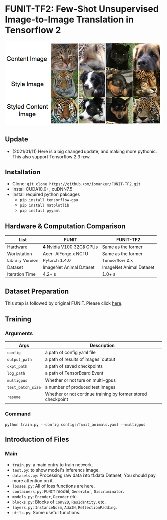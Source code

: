 # FUNIT-TF2: Few-Shot Unsupervised Image-to-Image Translation in Tensorflow 2
![IntroImage](https://github.com/iomanker/FUNIT-TF2/blob/master/public/intro_image.png)
## Update
* (2021/01/11) Here is a big changed update, and making more pythonic. This also support Tensorflow 2.3 now.
## Installation
* Clone: `git clone https://github.com/iomanker/FUNIT-TF2.git`
* Install CUDA10.0+, cuDNN7.5
* Install required python pakcages
    * `pip install tensorflow-gpu`
    * `pip install matplotlib`
    * `pip install pyyaml`
## Hardware & Computation Comparison
| List            | FUNIT                       | FUNIT-TF2               |
| --------------- | --------------------------- | ----------------------- |
| Hardware        | **4** Nvidia V100 32GB GPUs | Same as the former      |
| Workstation     | Acer-AiForge x NCTU         | Same as the former      |
| Library Version | Pytorch 1.4.0               | Tensorflow 2.x          |
| Dataset         | ImageNet Animal Dataset     | ImageNet Animal Dataset |
| Iteration Time  | 4.2+ s                      | 1.0+ s                  |

## Dataset Preparation
This step is followed by original FUNIT. Please click [here](https://github.com/NVlabs/FUNIT/#dataset-preparation).
## Training
### Arguments 
| Args              | Description                                                  |
| ----------------- | ------------------------------------------------------------ |
| `config`          | a path of config yaml file                                   |
| `output_path`     | a path of results of images' output                          |
| `ckpt_path`       | a path of saved checkpoints                                  |
| `log_path`        | a path of TensorBoard Event                                  |
| `multigpus`       | Whether or not turn on multi-gpus                            |
| `test_batch_size` | a number of produced test images                             |
| `resume`          | Whether or not continue training by former stored checkpoint |
### Command
```
python train.py --config configs/funit_animals.yaml --multigpus
```
## Introduction of Files
### Main
* `train.py`: a main entry to train network.
* `test.py`: to show model's inference image.
* `datasets.py`: Processing raw data into tf.data.Dataset, You should pay more attention on it.
* `losses.py`: All of loss functions are here.
* `containers.py`: `FUNIT` model, `Generator`, `Discriminator`.
* `models.py`: `Encoder`, `Decoder` etc.
* `blocks.py`: Blocks of `Conv2D`, `ResIdentity`, etc.
* `layers.py`: `InstanceNorm`, `AdaIN`, `ReflectionPadding`.
* `utils.py`: Some useful functions. 